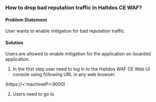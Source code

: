 ### **How to drop bad reputation traffic in Haltdos CE WAF?**

#### **Problem Statement**

User wants to enable mitigation for bad reputation traffic.

#### **Solution**

Users are allowed to enable mitigation for the application on-boarded application. 

1. In the first step user need to log in to the Haltdos WAF CE Web UI console using following URL in any web browser.

(https://<'machineIP>:9000)

2. Users need to go to 





